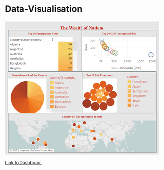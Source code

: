 # Data-Visualisation
![alt text](https://github.com/Aabazay/Data-Visualisation/blob/2cf6dead81483ea02ec82f36b8058e9e25e4b54c/Wealth%20of%20Nation%20Tableu.png)

[Link to Dashboard](https://public.tableau.com/views/WealthofNations_16666223216330/Dashboard1?:language=en-GB&publish=yes&:display_count=n&:origin=viz_share_link)

